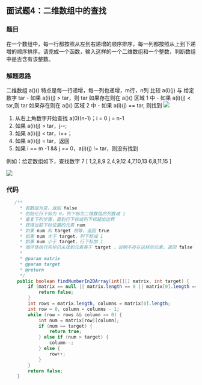 ## 面试题4：二维数组中的查找
### 题目
在一个数组中，每一行都按照从左到右递增的顺序排序，每一列都按照从上到下递增的顺序排序。请完成一个函数，输入这样的一个二维数组和一个整数，判断数组中是否含有该整数。
### 解题思路
二维数组 a()() 特点是每一行递增，每一列也递增，m行，n列
比较 a(i)(j) 与 给定数字 tar
	- 如果 a(i)(j)  > tar，则 tar 如果存在则在 a()() 区域 1 中 
	- 如果 a(i)(j) < tar,则 tar 如果存在则在 a()() 区域 2 中 
	- 如果 a(i)(j) == tar, 则找到
![](https://note.youdao.com/yws/api/personal/file/08385905A45A4103B7E5E35F67E40162?method=download&shareKey=55454657f5c7445fd7a9d1357447dd80)

1. 从右上角数字开始查找 a(0)(n-1)；i = 0  j = n-1
2. 如果 a(i)(j) > tar，j--;
3. 如果 a(i)(j) < tar，i++；
4. 如果 a(i)(j) = tar，返回
5. 如果 i == m -1 && j == 0，a(i)(j) != tar，则没有找到

例如：给定数组如下，查找数字 7
[
    1,2,8,9
    2,4,9,12
    4,7,10,13
    6,8,11,15
]

![](https://note.youdao.com/yws/api/personal/file/4273D21FB6FF4BB0BABAF94E3A19D182?method=download&shareKey=77c8b3a1c496f1f3da756094ce87dcf9)

### 代码
```Java
   /**
     * 若数组为空，返回 false
     * 初始化行下标为 0，列下标为二维数组的列数减 1
     * 重复下列步骤，直到行下标或列下标超出边界
     * 获得当前下标位置的元素 num
     * 如果 num 和 target 相等，返回 true
     * 如果 num 大于 target，列下标减 1
     * 如果 num 小于 target，行下标加 1
     * 循环体执行完毕仍未找到元素等于 target ，说明不存在这样的元素，返回 false`
     *
     * @param matrix
     * @param target
     * @return
     */
    public boolean findNumberIn2DArray(int[][] matrix, int target) {
        if (matrix == null || matrix.length == 0 || matrix[0].length == 0) {
            return false;
        }
        int rows = matrix.length, columns = matrix[0].length;
        int row = 0, column = columns - 1;
        while (row < rows && column >= 0) {
            int num = matrix[row][column];
            if (num == target) {
                return true;
            } else if (num > target) {
                column--;
            } else {
                row++;
            }
        }
        return false;
    }
```

